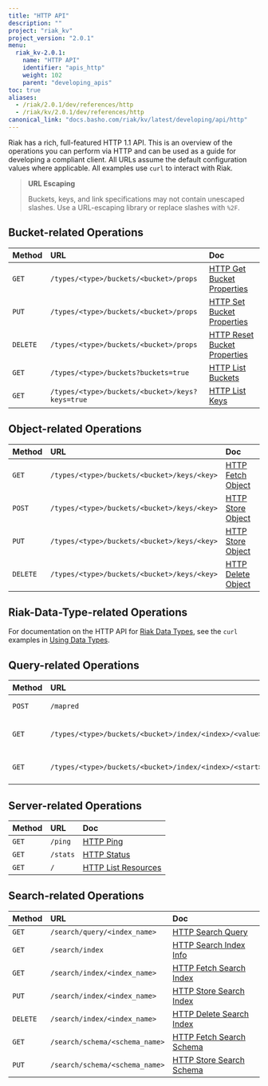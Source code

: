 ```yaml
---
title: "HTTP API"
description: ""
project: "riak_kv"
project_version: "2.0.1"
menu:
  riak_kv-2.0.1:
    name: "HTTP API"
    identifier: "apis_http"
    weight: 102
    parent: "developing_apis"
toc: true
aliases:
  - /riak/2.0.1/dev/references/http
  - /riak/kv/2.0.1/dev/references/http
canonical_link: "docs.basho.com/riak/kv/latest/developing/api/http"
---
```


Riak has a rich, full-featured HTTP 1.1 API. This is an overview of the
operations you can perform via HTTP and can be used as a guide for
developing a compliant client. All URLs assume the default configuration
values where applicable. All examples use `curl` to interact with Riak.

> **URL Escaping**
>
> Buckets, keys, and link specifications may not contain unescaped
slashes. Use a URL-escaping library or replace slashes with `%2F`.

## Bucket-related Operations

Method | URL | Doc
:------|:----|:---
`GET` | `/types/<type>/buckets/<bucket>/props` | [HTTP Get Bucket Properties](/riak/kv/2.0.1/developing/api/http/get-bucket-props)
`PUT` | `/types/<type>/buckets/<bucket>/props` | [HTTP Set Bucket Properties](/riak/kv/2.0.1/developing/api/http/set-bucket-props)
`DELETE` | `/types/<type>/buckets/<bucket>/props` | [HTTP Reset Bucket Properties](/riak/kv/2.0.1/developing/api/http/reset-bucket-props)
`GET` | `/types/<type>/buckets?buckets=true` | [HTTP List Buckets](/riak/kv/2.0.1/developing/api/http/list-buckets)
`GET` | `/types/<type>/buckets/<bucket>/keys?keys=true` | [HTTP List Keys](/riak/kv/2.0.1/developing/api/http/list-keys)

## Object-related Operations

Method | URL | Doc
:------|:----|:---
`GET` | `/types/<type>/buckets/<bucket>/keys/<key>` | [HTTP Fetch Object](/riak/kv/2.0.1/developing/api/http/fetch-object)
`POST` | `/types/<type>/buckets/<bucket>/keys/<key>` | [HTTP Store Object](/riak/kv/2.0.1/developing/api/http/store-object)
`PUT` | `/types/<type>/buckets/<bucket>/keys/<key>` | [HTTP Store Object](/riak/kv/2.0.1/developing/api/http/store-object)
`DELETE` | `/types/<type>/buckets/<bucket>/keys/<key>` | [HTTP Delete Object](/riak/kv/2.0.1/developing/api/http/delete-object)

## Riak-Data-Type-related Operations

For documentation on the HTTP API for [Riak Data Types](/riak/kv/2.0.1/learn/concepts/crdts),
see the `curl` examples in [Using Data Types](/riak/kv/2.0.1/developing/data-types).

## Query-related Operations

Method | URL | Doc
:------|:----|:---
`POST` | `/mapred` | [HTTP MapReduce](/riak/kv/2.0.1/developing/api/http/mapreduce)
`GET` | `/types/<type>/buckets/<bucket>/index/<index>/<value>` | [HTTP Secondary Indexes](/riak/kv/2.0.1/developing/api/http/secondary-indexes)
`GET` | `/types/<type>/buckets/<bucket>/index/<index>/<start>/<end>` | [HTTP Secondary Indexes](/riak/kv/2.0.1/developing/api/http/secondary-indexes)

## Server-related Operations

Method | URL | Doc
:------|:----|:---
`GET` | `/ping` | [HTTP Ping](/riak/kv/2.0.1/developing/api/http/ping)
`GET` | `/stats` | [HTTP Status](/riak/kv/2.0.1/developing/api/http/status)
`GET` | `/` | [HTTP List Resources](/riak/kv/2.0.1/developing/api/http/list-resources)

## Search-related Operations

Method | URL | Doc
:------|:----|:---
`GET` | `/search/query/<index_name>` | [HTTP Search Query](/riak/kv/2.0.1/developing/api/http/search-query)
`GET` | `/search/index` | [HTTP Search Index Info](/riak/kv/2.0.1/developing/api/http/search-index-info)
`GET` | `/search/index/<index_name>` | [HTTP Fetch Search Index](/riak/kv/2.0.1/developing/api/http/fetch-search-index)
`PUT` | `/search/index/<index_name>` | [HTTP Store Search Index](/riak/kv/2.0.1/developing/api/http/store-search-index)
`DELETE` | `/search/index/<index_name>` | [HTTP Delete Search Index](/riak/kv/2.0.1/developing/api/http/delete-search-index)
`GET` | `/search/schema/<schema_name>` | [HTTP Fetch Search Schema](/riak/kv/2.0.1/developing/api/http/fetch-search-schema)
`PUT` | `/search/schema/<schema_name>` | [HTTP Store Search Schema](/riak/kv/2.0.1/developing/api/http/store-search-schema)
